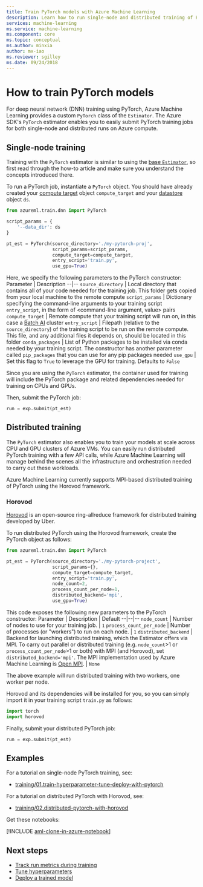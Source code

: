 ```yaml
---
title: Train PyTorch models with Azure Machine Learning
description: Learn how to run single-node and distributed training of PyTorch models with the PyTorch estimator
services: machine-learning
ms.service: machine-learning
ms.component: core
ms.topic: conceptual
ms.author: minxia
author: mx-iao
ms.reviewer: sgilley
ms.date: 09/24/2018
---
```


# How to train PyTorch models

For deep neural network (DNN) training using PyTorch, Azure Machine Learning provides a custom `PyTorch` class of the `Estimator`. The Azure SDK's `PyTorch` estimator enables you to easily submit PyTorch training jobs for both single-node and distributed runs on Azure compute.

## Single-node training
Training with the `PyTorch` estimator is similar to using the [base `Estimator`](how-to-train-ml-models.md), so first read through the how-to article and make sure you understand the concepts introduced there.
  
To run a PyTorch job, instantiate a `PyTorch` object. You should have already created your [compute target](how-to-set-up-training-targets.md#batch) object `compute_target` and your [datastore](how-to-access-data.md) object `ds`.

```Python
from azureml.train.dnn import PyTorch

script_params = {
    '--data_dir': ds
}

pt_est = PyTorch(source_directory='./my-pytorch-proj',
                 script_params=script_params,
                 compute_target=compute_target,
                 entry_script='train.py',
                 use_gpu=True)
```

Here, we specify the following parameters to the PyTorch constructor:
Parameter | Description
--|--
`source_directory` |  Local directory that contains all of your code needed for the training job. This folder gets copied from your local machine to the remote compute
`script_params` |  Dictionary specifying the command-line arguments to your training script `entry_script`, in the form of <command-line argument, value> pairs
`compute_target` |  Remote compute that your training script will run on, in this case a [Batch AI](how-to-set-up-training-targets.md#batch) cluster
`entry_script` |  Filepath (relative to the `source_directory`) of the training script to be run on the remote compute. This file, and any additional files it depends on, should be located in this folder
`conda_packages` |  List of Python packages to be installed via conda needed by your training script. The constructor has another parameter called `pip_packages` that you can use for any pip packages needed
`use_gpu` |  Set this flag to `True` to leverage the GPU for training. Defaults to `False`

Since you are using the `PyTorch` estimator, the container used for training will include the PyTorch package and related dependencies needed for training on CPUs and GPUs.

Then, submit the PyTorch job:
```Python
run = exp.submit(pt_est)
```

## Distributed training
The `PyTorch` estimator also enables you to train your models at scale across CPU and GPU clusters of Azure VMs. You can easily run distributed PyTorch training with a few API calls, while Azure Machine Learning will manage behind the scenes all the infrastructure and orchestration needed to carry out these workloads.

Azure Machine Learning currently supports MPI-based distributed training of PyTorch using the Horovod framework.

### Horovod
[Horovod](https://github.com/uber/horovod) is an open-source ring-allreduce framework for distributed training developed by Uber.

To run distributed PyTorch using the Horovod framework, create the PyTorch object as follows:

```Python
from azureml.train.dnn import PyTorch

pt_est = PyTorch(source_directory='./my-pytorch-project',
                 script_params={},
                 compute_target=compute_target,
                 entry_script='train.py',
                 node_count=2,
                 process_count_per_node=1,
                 distributed_backend='mpi',
                 use_gpu=True)
```

This code exposes the following new parameters to the PyTorch constructor:
Parameter | Description | Default
--|--|--
`node_count` |  Number of nodes to use for your training job. | `1`
`process_count_per_node` |  Number of processes (or "workers") to run on each node. | `1`
`distributed_backend` |  Backend for launching distributed training, which the Estimator offers via MPI.  To carry out parallel or distributed training (e.g. `node_count`>1 or `process_count_per_node`>1 or both) with MPI (and Horovod), set `distributed_backend='mpi'`. The MPI implementation used by Azure Machine Learning is [Open MPI](https://www.open-mpi.org/). | `None`

The above example will run distributed training with two workers, one worker per node.

Horovod and its dependencies will be installed for you, so you can simply import it in your training script `train.py` as follows:
```Python
import torch
import horovod
```

Finally, submit your distributed PyTorch job:
```Python
run = exp.submit(pt_est)
```

## Examples
For a tutorial on single-node PyTorch training, see:
* [training/01.train-hyperparameter-tune-deploy-with-pytorch](https://github.com/Azure/MachineLearningNotebooks/tree/master/training/01.train-hyperparameter-tune-deploy-with-pytorch)

For a tutorial on distributed PyTorch with Horovod, see:
* [training/02.distributed-pytorch-with-horovod](https://github.com/Azure/MachineLearningNotebooks/blob/master/training/02.distributed-pytorch-with-horovod)

Get these notebooks:

[!INCLUDE [aml-clone-in-azure-notebook](../../../includes/aml-clone-for-examples.md)]

## Next steps
* [Track run metrics during training](how-to-track-experiments.md)
* [Tune hyperparameters](how-to-tune-hyperparameters.md)
* [Deploy a trained model](how-to-deploy-and-where.md)
